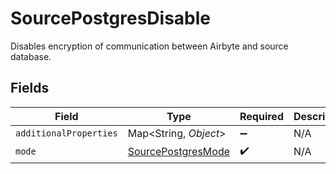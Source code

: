# SourcePostgresDisable

Disables encryption of communication between Airbyte and source database.


## Fields

| Field                                                           | Type                                                            | Required                                                        | Description                                                     |
| --------------------------------------------------------------- | --------------------------------------------------------------- | --------------------------------------------------------------- | --------------------------------------------------------------- |
| `additionalProperties`                                          | Map\<String, *Object*>                                          | :heavy_minus_sign:                                              | N/A                                                             |
| `mode`                                                          | [SourcePostgresMode](../../models/shared/SourcePostgresMode.md) | :heavy_check_mark:                                              | N/A                                                             |